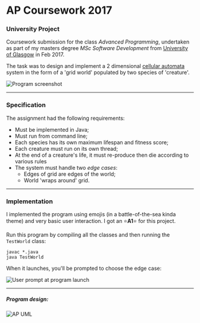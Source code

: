 # AP Coursework 2017
### University Project
Coursework submission for the class *Advanced Programming*, undertaken as part of my masters degree *MSc Software Development* from [University of Glasgow](http://www.gla.ac.uk/postgraduate/taught/softwaredevelopment/) in Feb 2017.

The task was to design and implement a 2 dimensional [cellular automata](https://en.wikipedia.org/wiki/Cellular_automaton) system in the form of a 'grid world' populated by two species of 'creature'.

![Program screenshot](https://68.media.tumblr.com/519e8d9baf46593508d29e9378ff596c/tumblr_owhcvrPubq1uoduy3o3_540.png)

---

### Specification
The assignment had the following requirements:
* Must be implemented in Java;
* Must run from command line;
* Each species has its own maximum lifespan and fitness score;
* Each creature must run on its own thread;
* At the end of a creature's life, it must re-produce then die according to various rules
* The system must handle two *edge cases*:
    * Edges of grid are edges of the world;
    * World 'wraps around' grid.

---

### Implementation
I implemented the program using emojis (in a battle-of-the-sea kinda theme) and very basic user interaction. I got an ⭐️**A1**⭐️ for this project.

Run this program by compiling all the classes and then running the `TestWorld` class:

```
javac *.java
java TestWorld
```
When it launches, you'll be prompted to choose the edge case:

![User prompt at program launch](https://68.media.tumblr.com/14b34b68b1a2c651208eea9fb01e9629/tumblr_owhcvrPubq1uoduy3o2_1280.png)

---

##### Program design:
![AP UML](https://68.media.tumblr.com/a6fe70f5cf1512454be7a05d4a22b703/tumblr_owhcvrPubq1uoduy3o1_1280.png)
